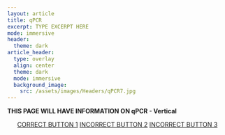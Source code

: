 ```yaml
---
layout: article
title: qPCR
excerpt: TYPE EXCERPT HERE
mode: immersive
header:
  theme: dark
article_header:
  type: overlay
  align: center
  theme: dark
  mode: immersive
  background_image:
    src: /assets/images/Headers/qPCR7.jpg
---
```


**THIS PAGE WILL HAVE INFORMATION ON qPCR - Vertical**


<p align="center">
<a class="button button--outline-primary button--pill" href="VerticalAnalysis1">CORRECT BUTTON 1</a> <a class="button button--outline-primary button--pill" href="VerticalAnalysis2">INCORRECT BUTTON 2</a> <a class="button button--outline-primary button--pill" href="VerticalAnalysis2">INCORRECT BUTTON 3</a></p>